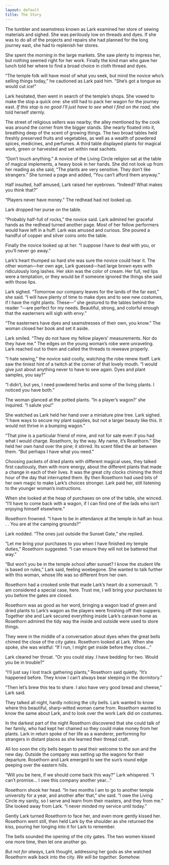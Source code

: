 ```yaml
---
layout: default
title: The Story
---
```


<p></p>
The tumbler and seamstress known as Lark examined her store of sewing materials and sighed. She was perilously low on threads and dyes. If she was to do all of the projects and repairs she had planned for the long journey east, she had to replenish her stores.

She spent the morning in the large markets. She saw plenty to impress her, but nothing seemed right for her work. Finally the kind man who gave her lunch told her where to find a broad choice in cloth thread and dyes.

“The temple folk will have most of what you seek, but mind the novice who’s selling things today,” he cautioned as Lark paid him. “She’s got a tongue as would cut ice!”

Lark hesitated, then went in search of the temple’s shops. She vowed to make the stop a quick one: she still had to pack her wagon for the journey east. *If this stop is no good I’ll just have to see what I find on the road,* she told herself sternly.

The street of religious sellers was nearby; the alley mentioned by the cook was around the corner from the bigger stands. She nearly floated into it, breathing deep of the scent of growing things. The two broad tables held freshly preserved fruits and vegetables, as well as a wealth of powdered spices, medicines, and perfumes. A third table displayed plants for magical work, green or harvested and set within neat sachets.

“Don’t touch anything.” A novice of the Living Circle religion sat at the table of magical implements, a heavy book in her hands. She did not look up from her reading as she said, “The plants are very sensitive. They don’t like strangers.” She turned a page and added, “You can’t afford them anyway.”

Half insulted, half amused, Lark raised her eyebrows. “Indeed? What makes you think that?” 

“Players never have money.” The redhead had not looked up.

Lark dropped her purse on the table.

“Probably half-full of rocks,” the novice said. Lark admired her graceful hands as the redhead turned another page. Most of her fellow performers would have left in a huff: Lark was amused and curious. She poured a handful of copper and silver coins onto the table.

Finally the novice looked up at her. “I suppose I have to deal with you, or you’ll never go away.”

Lark’s heart thumped so hard she was sure the novice could hear it. The other woman—her own age, Lark guessed—had large brown eyes with ridiculously long lashes. Her skin was the color of cream. Her full, red lips were a temptation, or they would be if someone ignored the things she said with those lips.

Lark sighed. “Tomorrow our company leaves for the lands of the far east,” she said. “I will have plenty of time to make dyes and to sew new costumes, if I have the right plants. These—” she gestured to the tables behind the reader “—are perfect for my needs. Beautiful, strong, and colorful enough that the easterners will sigh with envy.”

“The easterners have dyes and seamstresses of their own, you know.” The woman closed her book and set it aside.

Lark smiled. “They do not have my fellow players’ measurements. Nor do they have me.” The edges on the young woman’s robe were unraveling. Lark reached out to them and called the threads to reweave properly.

“I hate sewing,” the novice said coolly, watching the robe renew itself. Lark saw the tiniest hint of a twitch at the corner of that lovely mouth. “I would give just about anything never to have to sew again. Dyes and plant samples, you say?”

“I didn’t, but yes, I need powdered herbs and some of the living plants. I noticed you have both.”

The woman glanced at the potted plants. “In a player’s wagon?’ she inquired. “I salute you!”

She watched as Lark held her hand over a miniature pine tree. Lark sighed. “I have ways to secure my plant supplies, but not a larger beauty like this. It would not thrive in a bumping wagon.”

“That pine is a particular friend of mine, and not for sale even if you had what I would charge. Rosethorn, by the way. My name, it’s Rosethorn.” She held her own hand over the pine; it stirred. Its scent filled the air between them. “But perhaps I have what you need.”

Choosing packets of dried plants with different magical uses, they talked first cautiously, then with more energy, about the different plants that made a change in each of their lives. It was the great city clocks chiming the third hour of the day that interrupted them. By then Rosethorn had used bits of her own magic to make Lark’s choices stronger. Lark paid her, still listening to the younger woman’s instructions.

When she looked at the heap of purchases on one of the table, she winced. “I’ll have to come back with a wagon, if I can find one of the lads who isn’t enjoying himself elsewhere.”

Rosethorn frowned. “I have to be in attendance at the temple in half an hour. . . You are at the camping grounds?”

Lark nodded. “The ones just outside the Sunset Gate,” she replied.

“Let me bring your purchases to you when I have finished my temple duties,” Rosethorn suggested. “I can ensure they will not be battered that way.”

“But won’t you be in the temple school after sunset? I know the student life is based on rules,” Lark said, feeling woebegone. She wanted to talk further with this woman, whose life was so different from her own.

Rosethorn had a crooked smile that made Lark’s heart do a somersault. “I am considered a special case, here. Trust me, I will bring your purchases to you before the gates are closed.

Rosethorn was as good as her word, bringing a wagon load of green and dried plants to Lark’s wagon as the players were finishing off their suppers. Together she and Lark secured everything inside Lark’s caravan home as Rosethorn admired the tidy way the inside and outside were used to store things.

They were in the middle of a conversation about dyes when the great bells chimed the close of the city gates. Rosethorn looked at Lark. When she spoke, she was wistful: “If I run, I might get inside before they close...“

Lark cleared her throat. “Or you could stay. I have bedding for two. Would you be in trouble?”

“I’ll just say I lost track gathering plants,” Rosethorn said quietly. “It’s happened before. They know I can’t always bear sleeping in the dormitory.”

“Then let’s brew this tea to share. I also have very good bread and cheese,” Lark said.

They talked all night, hardly noticing the city bells. Lark wanted to know where this beautiful, sharp-witted woman came from. Rosethorn wanted to know the same about Lark, and to look over the work Lark did on costumes.

In the darkest part of the night Rosethorn discovered that she could talk of her family, who had kept her chained so they could make money from her plants. Lark in return spoke of her life as a wanderer, performing for strangers in distant places as she learned their thread craft.

All too soon the city bells began to peal their welcome to the sun and the new day. Outside the company was setting up the wagons for their departure. Rosethorn and Lark emerged to see the sun’s round edge peeping over the eastern hills.

“Will you be here, if we should come back this way?” Lark whispered. “I can’t promise... I owe this company another year...”

Rosethorn shook her head. “In two months I am to go to another temple university for a year, and another after that,” she said. “I owe the Living Circle my sanity, so I serve and learn from their masters, and they from me.” She looked away from Lark. “I never minded my service until today.”

Gently Lark turned Rosethorn to face her, and even more gently kissed her. Rosethorn went still, then held Lark by the shoulder as she returned the kiss, pouring her longing into it for Lark to remember.

The bells sounded the opening of the city gates. The two women kissed one more time, then let one another go.
  
*But not for always*, Lark thought, addressing her gods as she watched Rosethorn walk back into the city. *We will be together. Somehow.*

